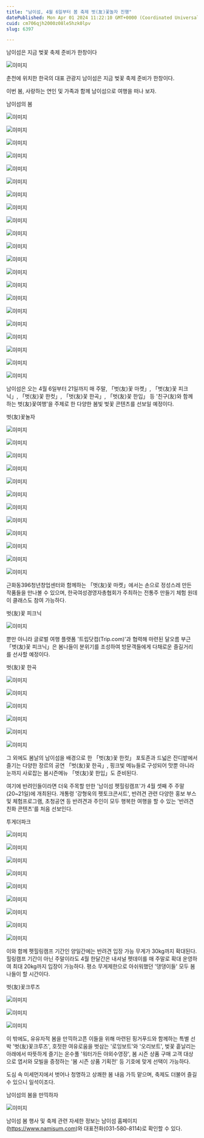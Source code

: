 ```yaml
---
title: "남이섬, 4월 6일부터 봄 축제 벗(友)꽃놀자 진행"
datePublished: Mon Apr 01 2024 11:22:10 GMT+0000 (Coordinated Universal Time)
cuid: cm706qjh2000z08le5hzk0lpv
slug: 6397

---
```



남이섬은 지금 벚꽃 축제 준비가 한창이다

![이미지](https://cdn.hashnode.com/res/hashnode/image/upload/v1739260293434/fa675114-c432-4cfd-9a47-a153302fe544.jpeg)

춘천에 위치한 한국의 대표 관광지 남이섬은 지금 벚꽃 축제 준비가 한창이다.

이번 봄, 사랑하는 연인 및 가족과 함께 남이섬으로 여행을 떠나 보자.

남이섬의 봄

![이미지](https://cdn.hashnode.com/res/hashnode/image/upload/v1739260295331/35975435-dabc-4c44-98b6-c66ef2bfa074.jpeg)

![이미지](https://cdn.hashnode.com/res/hashnode/image/upload/v1739260297445/05307ccb-61f3-490e-925f-2af2adeeabe3.jpeg)

![이미지](https://cdn.hashnode.com/res/hashnode/image/upload/v1739260299462/47017a84-b0c1-49bd-b3eb-dde4e2b1e18f.jpeg)

![이미지](https://cdn.hashnode.com/res/hashnode/image/upload/v1739260301473/1bb6362e-911b-4c42-aa56-4abb1b3832a8.jpeg)

![이미지](https://cdn.hashnode.com/res/hashnode/image/upload/v1739260303498/c7db0c9c-428c-4593-9b72-250f05a580f4.jpeg)

![이미지](https://cdn.hashnode.com/res/hashnode/image/upload/v1739260305643/80a84fa2-ef7e-47f4-a4df-b9eed92dd5d4.jpeg)

![이미지](https://cdn.hashnode.com/res/hashnode/image/upload/v1739260307486/33e0e7a4-f25b-4f3e-955e-4a3dc23a48cf.jpeg)

![이미지](https://cdn.hashnode.com/res/hashnode/image/upload/v1739260309410/4262e9d2-c0be-486d-be4c-b92e1b0258cc.jpeg)

![이미지](https://cdn.hashnode.com/res/hashnode/image/upload/v1739260311353/19f614ea-834a-4ceb-9399-1fb3fb490399.jpeg)

![이미지](https://cdn.hashnode.com/res/hashnode/image/upload/v1739260313627/ea45a0f8-c373-4674-a2b2-b30cfbb53969.jpeg)

![이미지](https://cdn.hashnode.com/res/hashnode/image/upload/v1739260315811/9bd0fe1e-b872-4331-beb0-c6b4e2ef85fa.jpeg)

![이미지](https://cdn.hashnode.com/res/hashnode/image/upload/v1739260318331/172851f7-3c0a-4149-912e-af33a1af6529.jpeg)

![이미지](https://cdn.hashnode.com/res/hashnode/image/upload/v1739260320406/62d3a57f-ea10-4046-b04d-25df0bf8dd7e.jpeg)

![이미지](https://cdn.hashnode.com/res/hashnode/image/upload/v1739260322079/f6926797-c967-4491-815e-23ece0e143b5.jpeg)

![이미지](https://cdn.hashnode.com/res/hashnode/image/upload/v1739260324142/ff834b38-ef51-4c82-bb83-1e7b35b3d99d.jpeg)

![이미지](https://cdn.hashnode.com/res/hashnode/image/upload/v1739260326040/90f90ba8-7f39-41e0-aa19-b17d373aa7e3.jpeg)

![이미지](https://cdn.hashnode.com/res/hashnode/image/upload/v1739260328060/220bb84d-5108-4411-be63-3630763ea562.jpeg)

![이미지](https://cdn.hashnode.com/res/hashnode/image/upload/v1739260329892/098b4c67-4611-439a-a21b-802e78577731.jpeg)

![이미지](https://cdn.hashnode.com/res/hashnode/image/upload/v1739260331960/8219dd07-de88-4195-b4f7-0f0384c969a5.jpeg)

![이미지](https://cdn.hashnode.com/res/hashnode/image/upload/v1739260333901/7bc7d397-de23-4984-83c4-c8000099cfd2.jpeg)

![이미지](https://cdn.hashnode.com/res/hashnode/image/upload/v1739260335969/ae23111e-101c-416c-9154-09c54666f93b.jpeg)

남이섬은 오는 4월 6일부터 21일까지 매 주말, 「벗(友)꽃 마켓」, 「벗(友)꽃 피크닉」, 「벗(友)꽃 한컷」, 「벗(友)꽃 한곡」, 「벗(友)꽃 한입」 등 '친구(友)와 함께하는 벗(友)꽃여행'을 주제로 한 다양한 봄빛 벚꽃 콘텐츠를 선보일 예정이다.

벗(友)꽃놀자

![이미지](https://cdn.hashnode.com/res/hashnode/image/upload/v1739260337742/a8b251d4-35ff-470f-a0a6-842f2ec380ce.jpeg)

![이미지](https://cdn.hashnode.com/res/hashnode/image/upload/v1739260340020/db5cd715-96f1-4990-b15a-2d174f86ae3d.jpeg)

![이미지](https://cdn.hashnode.com/res/hashnode/image/upload/v1739260342419/afb5026a-31b3-4b75-b993-b8bdacd33cb8.jpeg)

![이미지](https://cdn.hashnode.com/res/hashnode/image/upload/v1739260344782/b7e57b9e-409d-47a5-9ed4-841fab1fd61e.jpeg)

![이미지](https://cdn.hashnode.com/res/hashnode/image/upload/v1739260346879/d9223f66-6a82-46b7-b5ea-b6f3c0ec3760.jpeg)

![이미지](https://cdn.hashnode.com/res/hashnode/image/upload/v1739260348948/41dd7306-a700-4b35-a7d7-549b4aa11863.jpeg)

![이미지](https://cdn.hashnode.com/res/hashnode/image/upload/v1739260350938/6c4b4052-e3cf-4824-8903-4b79e83c66cc.jpeg)

![이미지](https://cdn.hashnode.com/res/hashnode/image/upload/v1739260352701/3bd2940c-ff63-4f21-9d55-36c9b53e5f3e.jpeg)

![이미지](https://cdn.hashnode.com/res/hashnode/image/upload/v1739260354668/c4aedca1-3103-4972-92b2-6347a4461a4a.jpeg)

![이미지](https://cdn.hashnode.com/res/hashnode/image/upload/v1739260356496/003d2d9e-5e08-4828-bf7d-206dfe0b2468.jpeg)

![이미지](https://cdn.hashnode.com/res/hashnode/image/upload/v1739260358725/89fd5166-ef49-45b7-a9eb-d382da0be265.jpeg)

![이미지](https://cdn.hashnode.com/res/hashnode/image/upload/v1739260360567/acde87c5-f674-40f9-a926-4c22c4836079.jpeg)

근화동396청년창업센터와 함께하는 「벗(友)꽃 마켓」에서는 손으로 정성스레 만든 작품들을 만나볼 수 있으며, 한국여성경영자총협회가 주최하는 전통주 만들기 체험 원데이 클래스도 참여 가능하다.

벗(友)꽃 피크닉

![이미지](https://cdn.hashnode.com/res/hashnode/image/upload/v1739260362432/32ffd0de-8191-41d1-a7db-f48537ac4a76.jpeg)

뿐만 아니라 글로벌 여행 플랫폼 '트립닷컴(Trip.com)'과 협력해 마련된 달오름 부근 「벗(友)꽃 피크닉」은 봄나들이 분위기를 조성하여 방문객들에게 다채로운 즐길거리를 선사할 예정이다.

벗(友)꽃 한곡

![이미지](https://cdn.hashnode.com/res/hashnode/image/upload/v1739260364704/5bf5f9f5-7b9d-4118-85d1-3a903d8f070d.jpeg)

![이미지](https://cdn.hashnode.com/res/hashnode/image/upload/v1739260366441/5254f3a0-3be0-4ccc-a2ea-47d081755f03.jpeg)

![이미지](https://cdn.hashnode.com/res/hashnode/image/upload/v1739260368626/68d53806-7095-4b2e-afe7-0bdd90e7d39f.jpeg)

![이미지](https://cdn.hashnode.com/res/hashnode/image/upload/v1739260370648/1218cc21-036c-4a57-bf69-fe98a868f8dd.jpeg)

![이미지](https://cdn.hashnode.com/res/hashnode/image/upload/v1739260372562/eddc8f5c-9d93-47e6-b238-cf500f5a043e.jpeg)

![이미지](https://cdn.hashnode.com/res/hashnode/image/upload/v1739260374265/9b30156e-9d7f-479e-9b27-09eb1ce97c6c.jpeg)

그 외에도 봄날의 남이섬을 배경으로 한 「벗(友)꽃 한컷」 포토존과 드넓은 잔디밭에서 즐기는 다양한 장르의 공연 「벗(友)꽃 한곡」, 핑크빛 메뉴들로 구성되어 맛뿐 아니라 눈까지 사로잡는 봄시즌메뉴 「벗(友)꽃 한입」도 준비된다.

여기에 반려인들이라면 더욱 주목할 만한 '남이섬 펫힐링캠프'가 4월 셋째 주 주말(20~21일)에 개최된다. 개통령 '강형욱의 펫토크콘서트', 반려견 관련 다양한 홍보 부스 및 체험프로그램, 초청공연 등 반려견과 주인이 모두 행복한 여행을 할 수 있는 '반려견 친화 콘텐츠'를 처음 선보인다.

투게더파크

![이미지](https://cdn.hashnode.com/res/hashnode/image/upload/v1739260376209/29ffaa7a-d3de-4dac-8b6f-ea552e68d8a7.jpeg)

![이미지](https://cdn.hashnode.com/res/hashnode/image/upload/v1739260378181/af634844-442b-4624-969b-68251be1f5eb.jpeg)

![이미지](https://cdn.hashnode.com/res/hashnode/image/upload/v1739260379976/f2fb49ab-5253-4252-947b-0497e18c502f.jpeg)

![이미지](https://cdn.hashnode.com/res/hashnode/image/upload/v1739260382406/6b0af5b9-ae87-42a7-9d51-70169c3102f3.jpeg)

![이미지](https://cdn.hashnode.com/res/hashnode/image/upload/v1739260384551/c9d5578e-a1f8-41f1-8442-ed05821ec15e.jpeg)

![이미지](https://cdn.hashnode.com/res/hashnode/image/upload/v1739260386444/93b243fc-3389-4812-9834-5e20a7f8b768.jpeg)

![이미지](https://cdn.hashnode.com/res/hashnode/image/upload/v1739260388432/31e079f8-a577-494e-8fe9-15f1b179a062.jpeg)

![이미지](https://cdn.hashnode.com/res/hashnode/image/upload/v1739260390597/2d9e7443-6894-43db-9cb1-806c990bc668.jpeg)

![이미지](https://cdn.hashnode.com/res/hashnode/image/upload/v1739260392517/07a42ba5-3ee9-4d49-934a-36ccc2e4ac67.jpeg)

이와 함께 펫힐링캠프 기간인 양일간에는 반려견 입장 가능 무게가 30kg까지 확대된다. 힐링캠프 기간이 아닌 주말이라도 4월 한달간은 내셔널 펫데이를 매 주말로 확대 운영하여 최대 20kg까지 입장이 가능하다. 평소 무게제한으로 아쉬워했던 '댕댕이들' 모두 봄나들이 할 시간이다.

벗(友)꽃크루즈

![이미지](https://cdn.hashnode.com/res/hashnode/image/upload/v1739260395052/b000a124-6180-46a9-8571-5f4fc9152ab4.jpeg)

![이미지](https://cdn.hashnode.com/res/hashnode/image/upload/v1739260396792/f4a11c33-422a-444e-96ce-e72ad08b30cf.jpeg)

![이미지](https://cdn.hashnode.com/res/hashnode/image/upload/v1739260398631/01b8c6e7-e656-49a8-a126-0f674c244e83.jpeg)

이 밖에도, 유유자적 봄을 만끽하고픈 이들을 위해 마련된 핑거푸드와 함께하는 특별 선박 '벗(友)꽃크루즈', 호젓한 여유로움을 벗삼는 '로잉보트'와 '오리보트', 벚꽃 흩날리는 아래에서 따뜻하게 즐기는 온수풀 '워터가든 야외수영장', 봄 시즌 상품 구매 고객 대상으로 엽서와 모빌을 증정하는 '봄 시즌 상품 기획전' 등 기호에 맞게 선택이 가능하다.

도심 속 미세먼지에서 벗어나 청명하고 상쾌한 봄 내음 가득 맡으며, 축제도 더불어 즐길 수 있으니 일석이조다.

남이섬의 봄을 만끽하자

![이미지](https://cdn.hashnode.com/res/hashnode/image/upload/v1739260400653/9092caa4-74d5-4422-951f-dbc0d615ce75.jpeg)

남이섬 봄 행사 및 축제 관련 자세한 정보는 남이섬 홈페이지(https://www.namisum.com)와 대표전화(031-580-8114)로 확인할 수 있다.
